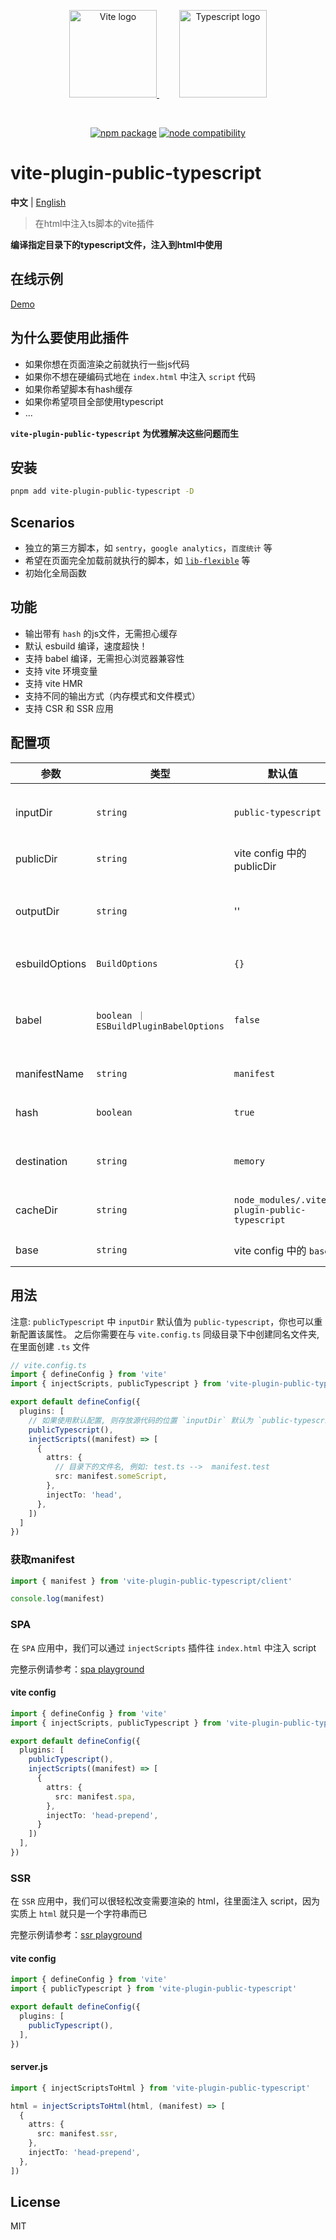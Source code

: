 
<p align="center">
  <a href="https://vitejs.dev" style="margin-right: 32px;" target="_blank" rel="noopener noreferrer">
    <img width="140" src="https://vitejs.dev/logo.svg" alt="Vite logo" />
  </a>
  <a href="https://www.typescriptlang.org/" target="_blank" rel="noopener noreferrer">
    <img width="140" src="https://upload.wikimedia.org/wikipedia/commons/4/4c/Typescript_logo_2020.svg" alt="Typescript logo" />
  </a>
</p>
<br/>
<p align="center">
  <a href="https://npmjs.com/package/vite-plugin-public-typescript"><img src="https://img.shields.io/npm/v/vite-plugin-public-typescript.svg" alt="npm package"></a>
  <a href="https://nodejs.org/en/about/previous-releases"><img src="https://img.shields.io/node/v/vite-plugin-public-typescript.svg" alt="node compatibility"></a>
</p>

# vite-plugin-public-typescript


**中文** | [English](./README.md)

> 在html中注入ts脚本的vite插件

**编译指定目录下的typescript文件，注入到html中使用**

## 在线示例
[Demo](https://hemengke1997.github.io/vite-plugin-public-typescript/)

## 为什么要使用此插件

- 如果你想在页面渲染之前就执行一些js代码
- 如果你不想在硬编码式地在 `index.html` 中注入 `script` 代码
- 如果你希望脚本有hash缓存
- 如果你希望项目全部使用typescript
- ...

**`vite-plugin-public-typescript` 为优雅解决这些问题而生**

## 安装
  
```bash
pnpm add vite-plugin-public-typescript -D
```
  

## Scenarios

- 独立的第三方脚本，如 `sentry`，`google analytics`，`百度统计` 等
- 希望在页面完全加载前就执行的脚本，如 [`lib-flexible`](https://github.com/amfe/lib-flexible) 等
- 初始化全局函数

## 功能

- 输出带有 `hash` 的js文件，无需担心缓存
- 默认 esbuild 编译，速度超快！
- 支持 babel 编译，无需担心浏览器兼容性
- 支持 vite 环境变量
- 支持 vite HMR
- 支持不同的输出方式（内存模式和文件模式）
- 支持 CSR 和 SSR 应用

## 配置项

| 参数           | 类型                                   | 默认值                                        | 描述                                           |
| -------------- | -------------------------------------- | --------------------------------------------- | ---------------------------------------------- |
| inputDir       | `string`                               | `public-typescript`                           | 存放需要编译的 `typescript` 的目录             |
| publicDir      | `string`                               | vite config 中的 publicDir                    | public 目录                                    |
| outputDir      | `string`                               | ''                                            | 输出公共 javascript 的目录，相对于 `publicDir` |
| esbuildOptions | `BuildOptions`                         | `{}`                                          | esbuild 构建选项                               |
| babel          | `boolean ｜ ESBuildPluginBabelOptions` | `false`                                       | babel编译（如果需要兼容es6以下浏览器，请开启） |
| manifestName   | `string`                               | `manifest`                                    | `manifest` 的文件名                            |
| hash           | `boolean`                              | `true`                                        | 编译后的 `js` 是否生成 `hash`                  |
| destination    | `string`                               | `memory`                                      | 输出模式：内存模式 \| 文件模式                 |
| cacheDir       | `string`                               | `node_modules/.vite-plugin-public-typescript` | 存放manifest缓存的目录                         |
| base           | `string`                               | vite config 中的 `base`                       | 资源 base url                                  |



## 用法

注意: `publicTypescript` 中 `inputDir` 默认值为 `public-typescript`，你也可以重新配置该属性。
之后你需要在与 `vite.config.ts` 同级目录下中创建同名文件夹, 在里面创建 `.ts` 文件 

```ts
// vite.config.ts
import { defineConfig } from 'vite'
import { injectScripts, publicTypescript } from 'vite-plugin-public-typescript'

export default defineConfig({
  plugins: [
    // 如果使用默认配置, 则存放源代码的位置 `inputDir` 默认为 `public-typescript`
    publicTypescript(),
    injectScripts((manifest) => [
      {
        attrs: {
          // 目录下的文件名, 例如: test.ts -->  manifest.test
          src: manifest.someScript,
        },
        injectTo: 'head',
      },
    ])
  ]
})
```

### 获取manifest

```ts
import { manifest } from 'vite-plugin-public-typescript/client'

console.log(manifest)
```


### SPA

在 `SPA` 应用中，我们可以通过 `injectScripts` 插件往 `index.html` 中注入 script

完整示例请参考：[spa playground](./playground/spa/vite.config.ts)

#### vite config

```ts
import { defineConfig } from 'vite'
import { injectScripts, publicTypescript } from 'vite-plugin-public-typescript'

export default defineConfig({
  plugins: [
    publicTypescript(),
    injectScripts((manifest) => [
      {
        attrs: {
          src: manifest.spa,
        },
        injectTo: 'head-prepend',
      }
    ])
  ],
})
```

### SSR

在 `SSR` 应用中，我们可以很轻松改变需要渲染的 html，往里面注入 script，因为实质上 `html` 就只是一个字符串而已

完整示例请参考：[ssr playground](./playground/ssr/index.html)

#### vite config

```ts
import { defineConfig } from 'vite'
import { publicTypescript } from 'vite-plugin-public-typescript'

export default defineConfig({
  plugins: [
    publicTypescript(),
  ],
})
```

#### server.js

```ts
import { injectScriptsToHtml } from 'vite-plugin-public-typescript'

html = injectScriptsToHtml(html, (manifest) => [
  {
    attrs: {
      src: manifest.ssr,
    },
    injectTo: 'head-prepend',
  },
])
```


## License

MIT

[npm-img]: https://img.shields.io/npm/v/vite-plugin-public-typescript.svg

